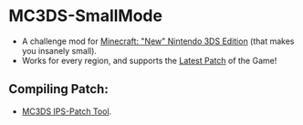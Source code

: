 # MC3DS-SmallMode
- A challenge mod for [Minecraft: "New" Nintendo 3DS Edition](https://minecraft.fandom.com/wiki/New_Nintendo_3DS_Edition) (that makes you insanely small).
- Works for every region, and supports the [Latest Patch](https://minecraft.fandom.com/wiki/New_Nintendo_3DS_Edition_1.9.19) of the Game!






## Compiling Patch:
- [MC3DS IPS-Patch Tool](https://github.com/Minecraft-3DS-Community/IPS-Patch-Tool).
